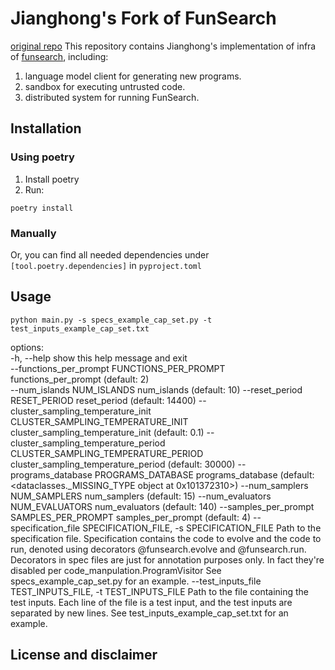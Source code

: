 # Jianghong's Fork of FunSearch

[original repo](https://github.com/google-deepmind/funsearch)
This repository contains Jianghong's implementation of infra of [funsearch](https://deepmind.google/discover/blog/funsearch-making-new-discoveries-in-mathematical-sciences-using-large-language-models/), including:
1. language model client for generating new programs.
2. sandbox for executing untrusted code.
3. distributed system for running FunSearch.

## Installation
### Using poetry
1. Install poetry
2. Run: 
```
poetry install
```
### Manually
Or, you can find all needed dependencies under `[tool.poetry.dependencies]` in `pyproject.toml`
## Usage
```
python main.py -s specs_example_cap_set.py -t test_inputs_example_cap_set.txt
```

options:  
  -h, --help            show this help message and exit  
  --functions_per_prompt FUNCTIONS_PER_PROMPT  
                        functions_per_prompt (default: 2)  
  --num_islands NUM_ISLANDS
                        num_islands (default: 10)
  --reset_period RESET_PERIOD
                        reset_period (default: 14400)
  --cluster_sampling_temperature_init CLUSTER_SAMPLING_TEMPERATURE_INIT
                        cluster_sampling_temperature_init (default: 0.1)
  --cluster_sampling_temperature_period CLUSTER_SAMPLING_TEMPERATURE_PERIOD
                        cluster_sampling_temperature_period (default: 30000)
  --programs_database PROGRAMS_DATABASE
                        programs_database (default: <dataclasses._MISSING_TYPE object at 0x101372310>)
  --num_samplers NUM_SAMPLERS
                        num_samplers (default: 15)
  --num_evaluators NUM_EVALUATORS
                        num_evaluators (default: 140)
  --samples_per_prompt SAMPLES_PER_PROMPT
                        samples_per_prompt (default: 4)
  --specification_file SPECIFICATION_FILE, -s SPECIFICATION_FILE
                        Path to the specification file. Specification contains the code to evolve and the code to run, denoted using decorators
                        @funsearch.evolve and @funsearch.run. Decorators in spec files are just for annotation purposes only. In fact they're
                        disabled per code_manpulation.ProgramVisitor See specs_example_cap_set.py for an example.
  --test_inputs_file TEST_INPUTS_FILE, -t TEST_INPUTS_FILE
                        Path to the file containing the test inputs. Each line of the file is a test input, and the test inputs are separated by new
                        lines. See test_inputs_example_cap_set.txt for an example.

## License and disclaimer
